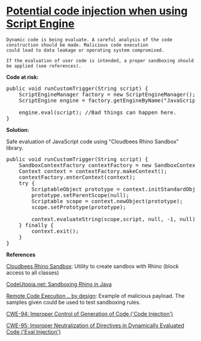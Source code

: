 # [Potential code injection when using Script Engine](http://find-sec-bugs.github.io/bugs.htm#SCRIPT_ENGINE_INJECTION)

    Dynamic code is being evaluate. A careful analysis of the code construction should be made. Malicious code execution
    could lead to data leakage or operating system compromised.

    If the evaluation of user code is intended, a proper sandboxing should be applied (see references).

**Code at risk:**

<pre>
public void runCustomTrigger(String script) {
    ScriptEngineManager factory = new ScriptEngineManager();
    ScriptEngine engine = factory.getEngineByName("JavaScript");

    engine.eval(script); //Bad things can happen here.
}</pre>

**Solution:**

Safe evaluation of JavaScript code using "Cloudbees Rhino Sandbox" library.  

<pre>
public void runCustomTrigger(String script) {
    SandboxContextFactory contextFactory = new SandboxContextFactory();
    Context context = contextFactory.makeContext();
    contextFactory.enterContext(context);
    try {
        ScriptableObject prototype = context.initStandardObjects();
        prototype.setParentScope(null);
        Scriptable scope = context.newObject(prototype);
        scope.setPrototype(prototype);

        context.evaluateString(scope,script, null, -1, null);
    } finally {
        context.exit();
    }
}</pre>

**References**  

[Cloudbees Rhino Sandbox](https://github.com/cloudbees/rhino-sandbox): Utility to create sandbox with Rhino (block access to all classes)  

[CodeUtopia.net: Sandboxing Rhino in Java](http://codeutopia.net/blog/2009/01/02/sandboxing-rhino-in-java/)  

[Remote Code Execution .. by design](http://blog.h3xstream.com/2014/11/remote-code-execution-by-design.html): Example of malicious payload. The samples given could be used to test sandboxing rules.  

[CWE-94: Improper Control of Generation of Code ('Code Injection')](http://cwe.mitre.org/data/definitions/94.html)  

[CWE-95: Improper Neutralization of Directives in Dynamically Evaluated Code ('Eval Injection')](https://cwe.mitre.org/data/definitions/95.html)